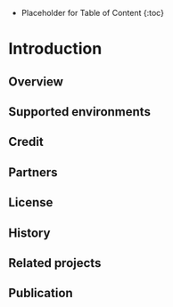 
* Placeholder for Table of Content
{:toc}

# Introduction

## Overview
## Supported environments
## Credit
## Partners
## License
## History
## Related projects
## Publication

